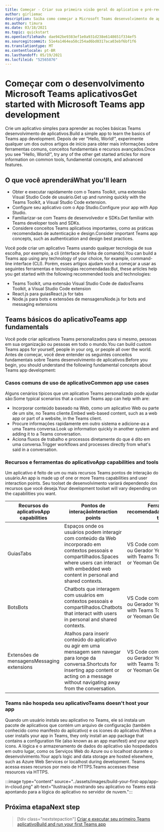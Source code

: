 ```yaml
---
title: Começar - Criar sua primeira visão geral do aplicativo e pré-requisitos
author: girliemac
description: Saiba como começar a Microsoft Teams desenvolvimento de aplicativos e configurar seu ambiente.
ms.author: timura
ms.date: 03/18/2021
ms.topic: quickstart
ms.openlocfilehash: dae942be9383ef1e0a931d238e6148651f334ef5
ms.sourcegitcommit: 51e4a1464ea58c254ad6bd0317aca03ebf6bf1f6
ms.translationtype: MT
ms.contentlocale: pt-BR
ms.lasthandoff: 05/19/2021
ms.locfileid: "52565876"
---
```

# <a name="get-started-with-microsoft-teams-app-development"></a><span data-ttu-id="e50ff-103">Começar com o desenvolvimento Microsoft Teams aplicativos</span><span class="sxs-lookup"><span data-stu-id="e50ff-103">Get started with Microsoft Teams app development</span></span>

<span data-ttu-id="e50ff-104">Crie um aplicativo simples para aprender as noções básicas Teams desenvolvimento de aplicativos.</span><span class="sxs-lookup"><span data-stu-id="e50ff-104">Build a simple app to learn the basics of Teams app development.</span></span> <span data-ttu-id="e50ff-105">Depois de ver "Hello, World!", experimente qualquer um dos outros artigos de início para obter mais informações sobre ferramentas comuns, conceitos fundamentais e recursos avançados.</span><span class="sxs-lookup"><span data-stu-id="e50ff-105">Once you see "Hello, World!", try any of the other get started articles for more information on common tools, fundamental concepts, and advanced features.</span></span>



## <a name="what-youll-learn"></a><span data-ttu-id="e50ff-106">O que você aprenderá</span><span class="sxs-lookup"><span data-stu-id="e50ff-106">What you'll learn</span></span>

* <span data-ttu-id="e50ff-107">Obter e executar rapidamente com o Teams Toolkit, uma extensão Visual Studio Code de usuário.</span><span class="sxs-lookup"><span data-stu-id="e50ff-107">Get up and running quickly with the Teams Toolkit, a Visual Studio Code extension.</span></span> 
* <span data-ttu-id="e50ff-108">Configure seu aplicativo com o App Studio.</span><span class="sxs-lookup"><span data-stu-id="e50ff-108">Configure your app with App Studio.</span></span>
* <span data-ttu-id="e50ff-109">Familiarizar-se com Teams de desenvolvedor e SDKs.</span><span class="sxs-lookup"><span data-stu-id="e50ff-109">Get familiar with Teams developer tools and SDKs.</span></span>
* <span data-ttu-id="e50ff-110">Considere conceitos Teams aplicativos importantes, como as práticas recomendadas de autenticação e design.</span><span class="sxs-lookup"><span data-stu-id="e50ff-110">Consider important Teams app concepts, such as authentication and design best practices.</span></span>

<span data-ttu-id="e50ff-111">Você pode criar um aplicativo Teams usando qualquer tecnologia de sua escolha, por exemplo, a cli (interface de linha de comando).</span><span class="sxs-lookup"><span data-stu-id="e50ff-111">You can build a Teams app using any technology of your choice, for example, command-line interface (CLI).</span></span> <span data-ttu-id="e50ff-112">Porém, esses artigos ajudam você a começar a usar as seguintes ferramentas e tecnologias recomendadas:</span><span class="sxs-lookup"><span data-stu-id="e50ff-112">But, these articles help you get started with the following recommended tools and technologies:</span></span>

* <span data-ttu-id="e50ff-113">Teams Toolkit, uma extensão Visual Studio Code de dados</span><span class="sxs-lookup"><span data-stu-id="e50ff-113">Teams Toolkit, a Visual Studio Code extension</span></span>
* <span data-ttu-id="e50ff-114">React.js para guias</span><span class="sxs-lookup"><span data-stu-id="e50ff-114">React.js for tabs</span></span>
* <span data-ttu-id="e50ff-115">Node.js para bots e extensões de mensagens</span><span class="sxs-lookup"><span data-stu-id="e50ff-115">Node.js for bots and messaging extensions</span></span>


## <a name="teams-app-fundamentals"></a><span data-ttu-id="e50ff-116">Teams básicos do aplicativo</span><span class="sxs-lookup"><span data-stu-id="e50ff-116">Teams app fundamentals</span></span>

<span data-ttu-id="e50ff-117">Você pode criar aplicativos Teams personalizados para si mesmo, pessoas em sua organização ou pessoas em todo o mundo.</span><span class="sxs-lookup"><span data-stu-id="e50ff-117">You can build custom Teams apps for yourself, people in your org, or people all over the world.</span></span> <span data-ttu-id="e50ff-118">Antes de começar, você deve entender os seguintes conceitos fundamentais sobre Teams desenvolvimento de aplicativos:</span><span class="sxs-lookup"><span data-stu-id="e50ff-118">Before you begin, you should understand the following fundamental concepts about Teams app development:</span></span>

### <a name="common-app-use-cases"></a><span data-ttu-id="e50ff-119">Casos comuns de uso de aplicativo</span><span class="sxs-lookup"><span data-stu-id="e50ff-119">Common app use cases</span></span>

<span data-ttu-id="e50ff-120">Alguns cenários típicos que um aplicativo Teams personalizado pode ajudar são:</span><span class="sxs-lookup"><span data-stu-id="e50ff-120">Some typical scenarios that a custom Teams app can help with are:</span></span>

* <span data-ttu-id="e50ff-121">Incorporar conteúdo baseado na Web, como um aplicativo Web ou parte de um site, no Teams cliente.</span><span class="sxs-lookup"><span data-stu-id="e50ff-121">Embed web-based content, such as a web app or part of a website, in the Teams client.</span></span>
* <span data-ttu-id="e50ff-122">Procure informações rapidamente em outro sistema e adicione-as a uma Teams conversa.</span><span class="sxs-lookup"><span data-stu-id="e50ff-122">Look up information quickly in another system and adding it to a Teams conversation.</span></span>
* <span data-ttu-id="e50ff-123">Aciona fluxos de trabalho e processos diretamente do que é dito em uma conversa.</span><span class="sxs-lookup"><span data-stu-id="e50ff-123">Trigger workflows and processes directly from what's said in a conversation.</span></span>

### <a name="app-capabilities-and-tools"></a><span data-ttu-id="e50ff-124">Recursos e ferramentas do aplicativo</span><span class="sxs-lookup"><span data-stu-id="e50ff-124">App capabilities and tools</span></span>

<span data-ttu-id="e50ff-125">Um aplicativo é feito de um ou mais recursos Teams pontos de interação do usuário.</span><span class="sxs-lookup"><span data-stu-id="e50ff-125">An app is made up of one or more Teams capabilities and user interaction points.</span></span> <span data-ttu-id="e50ff-126">Seu toolset de desenvolvimento variará dependendo dos recursos que você deseja.</span><span class="sxs-lookup"><span data-stu-id="e50ff-126">Your development toolset will vary depending on the capabilities you want.</span></span>

| <span data-ttu-id="e50ff-127">**Recursos do aplicativo**</span><span class="sxs-lookup"><span data-stu-id="e50ff-127">**App capabilities**</span></span>| <span data-ttu-id="e50ff-128">**Pontos de interação**</span><span class="sxs-lookup"><span data-stu-id="e50ff-128">**Interaction points**</span></span> | <span data-ttu-id="e50ff-129">**Ferramentas recomendadas**</span><span class="sxs-lookup"><span data-stu-id="e50ff-129">**Recommended tools**</span></span> | <span data-ttu-id="e50ff-130">**SDKs**</span><span class="sxs-lookup"><span data-stu-id="e50ff-130">**SDKs**</span></span> | <span data-ttu-id="e50ff-131">**Pilhas de tecnologia**</span><span class="sxs-lookup"><span data-stu-id="e50ff-131">**Technology stacks**</span></span> |
|--------|--------|--------|--------|--------|
| <span data-ttu-id="e50ff-132">Guias</span><span class="sxs-lookup"><span data-stu-id="e50ff-132">Tabs</span></span> | <span data-ttu-id="e50ff-133">Espaços onde os usuários podem interagir com conteúdo da Web incorporado em contextos pessoais e compartilhados.</span><span class="sxs-lookup"><span data-stu-id="e50ff-133">Spaces where users can interact with embedded web content in personal and shared contexts.</span></span> | <span data-ttu-id="e50ff-134">VS Code com Teams Toolkit ou Gerador Yeoman</span><span class="sxs-lookup"><span data-stu-id="e50ff-134">VS Code with Teams Toolkit extension or Yeoman Generator</span></span> | <span data-ttu-id="e50ff-135">SDK do cliente JavaScript do Teams</span><span class="sxs-lookup"><span data-stu-id="e50ff-135">Teams JavaScript client SDK</span></span> | <span data-ttu-id="e50ff-136">Tecnologias web gerais (HTML, CSS e JavaScript) ou React.js</span><span class="sxs-lookup"><span data-stu-id="e50ff-136">General web technologies (HTML, CSS, and JavaScript) or React.js</span></span> |
| <span data-ttu-id="e50ff-137">Bots</span><span class="sxs-lookup"><span data-stu-id="e50ff-137">Bots</span></span> | <span data-ttu-id="e50ff-138">Chatbots que interagem com usuários em contextos pessoais e compartilhados.</span><span class="sxs-lookup"><span data-stu-id="e50ff-138">Chatbots that interact with users in personal and shared contexts.</span></span> | <span data-ttu-id="e50ff-139">VS Code com Teams Toolkit ou Gerador Yeoman</span><span class="sxs-lookup"><span data-stu-id="e50ff-139">VS Code with Teams Toolkit extension or Yeoman Generator</span></span> | <span data-ttu-id="e50ff-140">SDK da Estrutura de Bots</span><span class="sxs-lookup"><span data-stu-id="e50ff-140">Bot Framework SDK</span></span> | <span data-ttu-id="e50ff-141">Node.js, C# ou Python</span><span class="sxs-lookup"><span data-stu-id="e50ff-141">Node.js, C#, or Python</span></span> | 
| <span data-ttu-id="e50ff-142">Extensões de mensagens</span><span class="sxs-lookup"><span data-stu-id="e50ff-142">Messaging extensions</span></span> | <span data-ttu-id="e50ff-143">Atalhos para inserir conteúdo do aplicativo ou agir em uma mensagem sem navegar para longe da conversa.</span><span class="sxs-lookup"><span data-stu-id="e50ff-143">Shortcuts for inserting app content or acting on a message without navigating away from the conversation.</span></span> | <span data-ttu-id="e50ff-144">VS Code com Teams Toolkit ou Gerador Yeoman</span><span class="sxs-lookup"><span data-stu-id="e50ff-144">VS Code with Teams Toolkit extension or Yeoman Generator</span></span> | <span data-ttu-id="e50ff-145">SDK da Estrutura de Bots</span><span class="sxs-lookup"><span data-stu-id="e50ff-145">Bot Framework SDK</span></span> | <span data-ttu-id="e50ff-146">Node.js, C# ou Python</span><span class="sxs-lookup"><span data-stu-id="e50ff-146">Node.js, C#, or Python</span></span> |

### <a name="teams-doesnt-host-your-app"></a><span data-ttu-id="e50ff-147">Teams não hospeda seu aplicativo</span><span class="sxs-lookup"><span data-stu-id="e50ff-147">Teams doesn't host your app</span></span>

<span data-ttu-id="e50ff-148">Quando um usuário instala seu aplicativo no Teams, ele só instala um pacote de aplicativos que contém um arquivo de configuração (também conhecido como manifesto do aplicativo) e os ícones do aplicativo.</span><span class="sxs-lookup"><span data-stu-id="e50ff-148">When a user installs your app in Teams, they only install an app package that contains a configuration file (also known as an app manifest) and your app’s icons.</span></span> <span data-ttu-id="e50ff-149">A lógica e o armazenamento de dados do aplicativo são hospedados em outro lugar, como os Serviços Web do Azure ou o localhost durante o desenvolvimento.</span><span class="sxs-lookup"><span data-stu-id="e50ff-149">Your app’s logic and data storage are hosted elsewhere, such as Azure Web Services or localhost during development.</span></span> <span data-ttu-id="e50ff-150">Teams acessa esses recursos por meio de HTTPS.</span><span class="sxs-lookup"><span data-stu-id="e50ff-150">Teams accesses these resources via HTTPS.</span></span>

:::image type="content" source="../assets/images/build-your-first-app/app-in-cloud.png" alt-text="Ilustração mostrando seu aplicativo no Teams está apontando para a lógica do aplicativo no servidor de nuvem.":::

## <a name="next-step"></a><span data-ttu-id="e50ff-152">Próxima etapa</span><span class="sxs-lookup"><span data-stu-id="e50ff-152">Next step</span></span>

> [!div class="nextstepaction"]
> [<span data-ttu-id="e50ff-153">Criar e executar seu primeiro Teams aplicativo</span><span class="sxs-lookup"><span data-stu-id="e50ff-153">Build and run your first Teams app</span></span>](../build-your-first-app/build-and-run.md)
